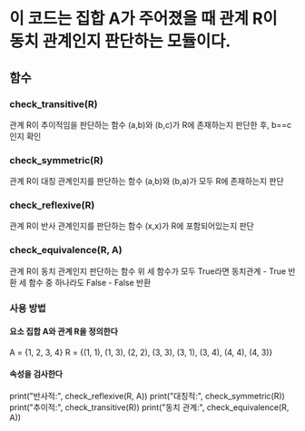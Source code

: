 # 이 코드는 집합 A가 주어졌을 때 관계 R이 동치 관계인지 판단하는 모듈이다.
## 함수 
### check_transitive(R) 
관계 R이 추이적임을 판단하는 함수
(a,b)와 (b,c)가 R에 존재하는지 판단한 후, b==c인지 확인

### check_symmetric(R) 
관계 R이 대칭 관계인지를 판단하는 함수
(a,b)와 (b,a)가 모두 R에 존재하는지 판단

### check_reflexive(R)
관계 R이 반사 관계인지를 판단하는 함수
(x,x)가 R에 포함되어있는지 판단

### check_equivalence(R, A) 
관계 R이 동치 관계인지 판단하는 함수
위 세 함수가 모두 True라면 동치관계 - True 반환
세 함수 중 하나라도 False - False 반환

### 사용 방법

#### 요소 집합 A와 관계 R을 정의한다
A = {1, 2, 3, 4}
R = {(1, 1), (1, 3), (2, 2), (3, 3), (3, 1), (3, 4), (4, 4), (4, 3)}

#### 속성을 검사한다
print("반사적:", check_reflexive(R, A))
print("대칭적:", check_symmetric(R))
print("추이적:", check_transitive(R))
print("동치 관계:", check_equivalence(R, A))
  
